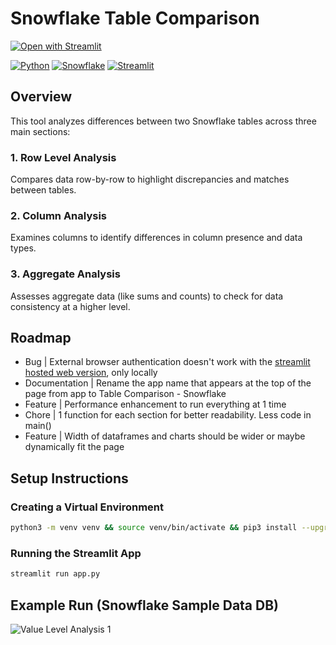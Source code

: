 # Snowflake Table Comparison
[![Open with Streamlit](https://img.shields.io/badge/-Open%20with%20Streamlit-FF4B4B?style=for-the-badge&logo=streamlit&logoColor=white)](https://snow-table-comparison.streamlit.app/)

[![Python](https://img.shields.io/badge/-Python-3776AB?style=for-the-badge&logo=python&logoColor=white)](https://python.org/)
[![Snowflake](https://img.shields.io/badge/-Snowflake-29B5E8?style=for-the-badge&logo=snowflake&logoColor=white)](https://snowflake.com/)
[![Streamlit](https://img.shields.io/badge/-Streamlit-FF4B4B?style=for-the-badge&logo=streamlit&logoColor=white)](https://streamlit.io/)

## Overview

This tool analyzes differences between two Snowflake tables across three main sections:

### 1. Row Level Analysis
Compares data row-by-row to highlight discrepancies and matches between tables.

### 2. Column Analysis
Examines columns to identify differences in column presence and data types.

### 3. Aggregate Analysis
Assesses aggregate data (like sums and counts) to check for data consistency at a higher level.

## Roadmap
- Bug | External browser authentication doesn't work with the [streamlit hosted web version](https://snow-table-comparison.streamlit.app/), only locally 
- Documentation | Rename the app name that appears at the top of the page from app to Table Comparison - Snowflake
- Feature | Performance enhancement to run everything at 1 time 
- Chore | 1 function for each section for better readability. Less code in main()
- Feature | Width of dataframes and charts should be wider or maybe dynamically fit the page

## Setup Instructions

### Creating a Virtual Environment

```bash
python3 -m venv venv && source venv/bin/activate && pip3 install --upgrade pip && pip3 install -r requirements.txt 
```

### Running the Streamlit App

```bash
streamlit run app.py
```

## Example Run (Snowflake Sample Data DB)
![Value Level Analysis 1](test_run.gif)
